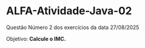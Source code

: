 # ALFA-Atividade-Java-02
Questão Número 2 dos exercícios da data 27/08/2025

Objetivo: **Calcule o IMC.**
